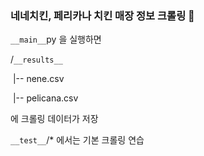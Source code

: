 ### 네네치킨, 페리카나 치킨 매장 정보 크롤링 :green_book:

`__main__`py 을 실행하면

/`__results__`

​	|-- nene.csv

​	|-- pelicana.csv

에 크롤링 데이터가 저장



`__test__`/* 에서는 기본 크롤링 연습